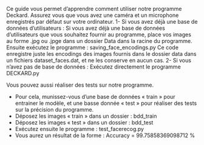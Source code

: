 Ce guide vous permet d’apprendre comment utiliser notre programme Deckard.
Assurez vous que vous avez une caméra et un microphone enregistrés par défaut sur votre ordinateur.
1-	Si vous avez déjà une base de données d’utilisateurs :
Si vous avez déjà une base de données d’utilisateurs que vous souhaitez fournir au programme, place vos images au forme .jpg ou .jpge dans un dossier Data dans la racine du programme.
Ensuite exécutez le programme : saving_face_encodings.py
Ce code enregistre juste les encodings des images fournis dans le dossier data dans un fichiers dataset_faces.dat, et ne les conserve en aucun cas.
2-	Si vous n’avez pas de base de données :
Exécutez directement le programme DECKARD.py

Vous pouvez aussi réaliser des tests sur notre programme. 
-	Pour cela, munissez-vous d’une base de données « train » pour entrainer le modèle, et une basse donnée « test » pour réaliser des tests sur la précision du programme.
-	Déposez les images « train » dans un dossier : bdd_train 
-	Déposez les images « test » dans un dossier : bdd_test
-	Exécutez ensuite le programme : test_facerecog.py
-	Vous aurez un résultat de la forme :  Accuracy = 99.75858369098712 %
